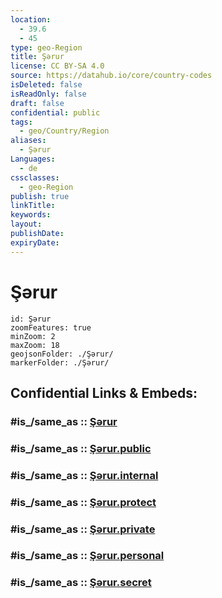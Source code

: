 ```yaml
---
location:
  - 39.6
  - 45
type: geo-Region
title: Şərur
license: CC BY-SA 4.0
source: https://datahub.io/core/country-codes
isDeleted: false
isReadOnly: false
draft: false
confidential: public
tags:
  - geo/Country/Region
aliases:
  - Şərur
Languages:
  - de
cssclasses:
  - geo-Region
publish: true
linkTitle:
keywords:
layout:
publishDate:
expiryDate:
---
```


# Şərur

```leaflet
id: Şərur
zoomFeatures: true 
minZoom: 2 
maxZoom: 18
geojsonFolder: ./Şərur/
markerFolder: ./Şərur/
```


## Confidential Links & Embeds: 

### #is_/same_as :: [Şərur](/_Standards/Earth/Continent/Asia/Asia~North~West/Azerbaijan/Regions~Azerbaijan/Nakhchivan/counties~Nakhchivan/Şərur.md) 

### #is_/same_as :: [Şərur.public](/_public/Earth/Continent/Asia/Asia~North~West/Azerbaijan/Regions~Azerbaijan/Nakhchivan/counties~Nakhchivan/Şərur.public.md) 

### #is_/same_as :: [Şərur.internal](/_internal/Earth/Continent/Asia/Asia~North~West/Azerbaijan/Regions~Azerbaijan/Nakhchivan/counties~Nakhchivan/Şərur.internal.md) 

### #is_/same_as :: [Şərur.protect](/_protect/Earth/Continent/Asia/Asia~North~West/Azerbaijan/Regions~Azerbaijan/Nakhchivan/counties~Nakhchivan/Şərur.protect.md) 

### #is_/same_as :: [Şərur.private](/_private/Earth/Continent/Asia/Asia~North~West/Azerbaijan/Regions~Azerbaijan/Nakhchivan/counties~Nakhchivan/Şərur.private.md) 

### #is_/same_as :: [Şərur.personal](/_personal/Earth/Continent/Asia/Asia~North~West/Azerbaijan/Regions~Azerbaijan/Nakhchivan/counties~Nakhchivan/Şərur.personal.md) 

### #is_/same_as :: [Şərur.secret](/_secret/Earth/Continent/Asia/Asia~North~West/Azerbaijan/Regions~Azerbaijan/Nakhchivan/counties~Nakhchivan/Şərur.secret.md)

